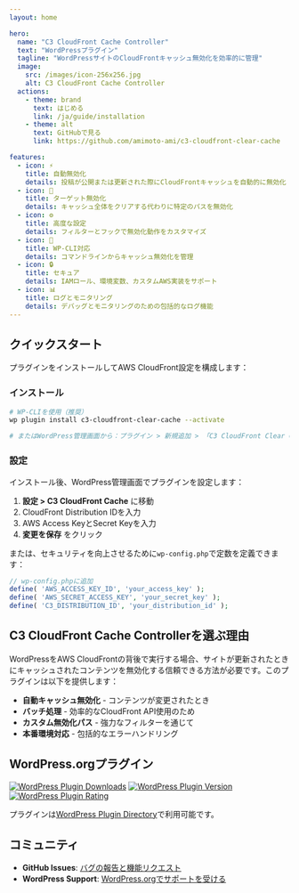 ```yaml
---
layout: home

hero:
  name: "C3 CloudFront Cache Controller"
  text: "WordPressプラグイン"
  tagline: "WordPressサイトのCloudFrontキャッシュ無効化を効率的に管理"
  image:
    src: /images/icon-256x256.jpg
    alt: C3 CloudFront Cache Controller
  actions:
    - theme: brand
      text: はじめる
      link: /ja/guide/installation
    - theme: alt
      text: GitHubで見る
      link: https://github.com/amimoto-ami/c3-cloudfront-clear-cache

features:
  - icon: ⚡
    title: 自動無効化
    details: 投稿が公開または更新された際にCloudFrontキャッシュを自動的に無効化
  - icon: 🎯
    title: ターゲット無効化
    details: キャッシュ全体をクリアする代わりに特定のパスを無効化
  - icon: ⚙️
    title: 高度な設定
    details: フィルターとフックで無効化動作をカスタマイズ
  - icon: 📱
    title: WP-CLI対応
    details: コマンドラインからキャッシュ無効化を管理
  - icon: 🔒
    title: セキュア
    details: IAMロール、環境変数、カスタムAWS実装をサポート
  - icon: 📊
    title: ログとモニタリング
    details: デバッグとモニタリングのための包括的なログ機能
---
```


## クイックスタート

プラグインをインストールしてAWS CloudFront設定を構成します：

### インストール

```bash
# WP-CLIを使用（推奨）
wp plugin install c3-cloudfront-clear-cache --activate

# またはWordPress管理画面から：プラグイン > 新規追加 > 「C3 CloudFront Clear Cache」を検索
```

### 設定

インストール後、WordPress管理画面でプラグインを設定します：

1. **設定 > C3 CloudFront Cache** に移動
2. CloudFront Distribution IDを入力
3. AWS Access KeyとSecret Keyを入力
4. **変更を保存** をクリック

または、セキュリティを向上させるために`wp-config.php`で定数を定義できます：

```php
// wp-config.phpに追加
define( 'AWS_ACCESS_KEY_ID', 'your_access_key' );
define( 'AWS_SECRET_ACCESS_KEY', 'your_secret_key' );
define( 'C3_DISTRIBUTION_ID', 'your_distribution_id' );
```

## C3 CloudFront Cache Controllerを選ぶ理由

WordPressをAWS CloudFrontの背後で実行する場合、サイトが更新されたときにキャッシュされたコンテンツを無効化する信頼できる方法が必要です。このプラグインは以下を提供します：

- **自動キャッシュ無効化** - コンテンツが変更されたとき
- **バッチ処理** - 効率的なCloudFront API使用のため
- **カスタム無効化パス** - 強力なフィルターを通じて
- **本番環境対応** - 包括的なエラーハンドリング

## WordPress.orgプラグイン

[![WordPress Plugin Downloads](https://img.shields.io/wordpress/plugin/dt/c3-cloudfront-clear-cache.svg)](https://wordpress.org/plugins/c3-cloudfront-clear-cache/)
[![WordPress Plugin Version](https://img.shields.io/wordpress/v/c3-cloudfront-clear-cache.svg)](https://wordpress.org/plugins/c3-cloudfront-clear-cache/)
[![WordPress Plugin Rating](https://img.shields.io/wordpress/plugin/r/c3-cloudfront-clear-cache.svg)](https://wordpress.org/plugins/c3-cloudfront-clear-cache/)

プラグインは[WordPress Plugin Directory](https://wordpress.org/plugins/c3-cloudfront-clear-cache/)で利用可能です。

## コミュニティ

- **GitHub Issues**: [バグの報告と機能リクエスト](https://github.com/amimoto-ami/c3-cloudfront-clear-cache/issues)
- **WordPress Support**: [WordPress.orgでサポートを受ける](https://wordpress.org/support/plugin/c3-cloudfront-clear-cache/) 